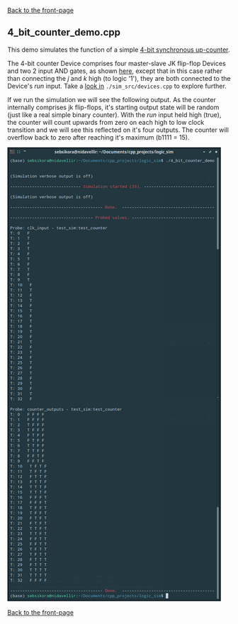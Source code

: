 [Back to the front-page](https://github.com/sebsikora/cpp_logic_simulation)

4_bit_counter_demo.cpp
-------------------------

This demo simulates the function of a simple [4-bit synchronous up-counter](https://www.electronics-tutorials.ws/counter/count_3.html).

The 4-bit counter Device comprises four master-slave JK flip-flop Devices and two 2 input AND gates, as shown [here](https://www.electronics-tutorials.ws/wp-content/uploads/2018/05/counter-cou4.gif), except that in this case rather than connecting the *j* and *k* high (to logic '1'), they are both connected to the Device's *run* input. Take a [look in](../sim_src/devices.cpp) `./sim_src/devices.cpp` to explore further.

If we run the simulation we will see the following output. As the counter internally comprises jk flip-flops, it's starting output state will be random (just like a real simple binary counter). With the *run* input held high (true), the counter will count upwards from zero on each high to low clock transition and we will see this reflected on it's four outputs. The counter will overflow back to zero after reaching it's maximum (b1111 = 15).

![alt text](4_bit_counter_demo_terse.png)

[Back to the front-page](https://github.com/sebsikora/cpp_logic_simulation)
